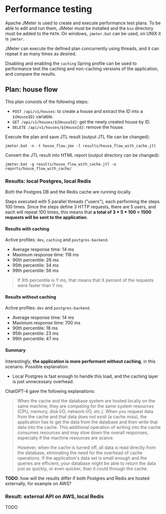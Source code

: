 # Performance testing

Apache JMeter is used to create and execute performance test plans. To be able to edit and run them, JMeter must be installed 
and the `bin` directory must be added to the `PATH`. On windows, `jmeter.bat` can be used, on UNIX it is `jmeter`.

JMeter can execute the defined plan concurrently using threads, and it can repeat it as many times as desired.

Disabling and enabling the `caching` Spring profile can be used to performance test the caching and non-caching versions 
of the application, and compare the results.

## Plan: house flow

This plan consists of the following steps:

- `POST /api/v1/houses`: to create a house and extract the ID into a `${HouseID}` variable.
- `GET /api/v1/houses/${HouseId}`: get the newly created house by ID.
- `DELETE /api/v1/houses/${HouseId}`: remove the house.

Execute the plan and save JTL result (output JTL file can be changed):

```
jmeter.bat -n -t house_flow.jmx -l results/house_flow_with_cache.jtl
```

Convert the JTL result into HTML report (output directory can be changed):

```
jmeter.bat -g results/house_flow_with_cache.jtl -o reports/house_flow_with_cache/
```

### Results: local Postgres, local Redis

Both the Postgres DB and the Redis cache are running locally.

Steps executed with 5 parallel threads ("users"), each performing the steps 100 times. Since the steps define 3 HTTP requests, 
there are 5 users, and each will repeat 100 times, this means that **a total of 3 * 5 * 100 = 1500 requests will be sent to the application**.

#### Results with caching

Active profiles: `dev`, `caching` and `postgres-backend`.

- Average response time: 14 ms
- Maximum response time: 118 ms
- 90th percentile: 28 ms
- 95th percentile: 34 ms
- 99th percentile: 56 ms

> If Xth percentile is Y ms, that means that X percent of the requests were faster than Y ms.

#### Results without caching

Active profiles: `dev` and `postgres-backend`.

- Average response time: 14 ms
- Maximum response time: 700 ms
- 90th percentile: 18 ms
- 95th percentile: 23 ms
- 99th percentile: 47 ms

#### Summary

Interestingly, **the application is more performant without caching**, in this scenario. Possible explanation:

- Local Postgres is fast enough to handle this load, and the caching layer is just unnecessary overhead.

ChatGPT-4 gave the following explanations:

> When the cache and the database system are hosted locally on the same machine, they are competing for the same system resources (CPU, memory, disk I/O, network I/O, etc.). When you request data from the cache and that data does not exist (a cache miss), the application has to get the data from the database and then write that data into the cache. This additional operation of writing into the cache consumes resources and may slow down the overall responses, especially if the machine resources are scarce.
> 
> However, when the cache is turned off, all data is read directly from the database, eliminating the need for the overhead of cache operations. If the application's data set is small enough and the queries are efficient, your database might be able to return the data just as quickly, or even quicker, than it could through the cache.

**TODO**: how will the results differ if both Postgres and Redis are hosted externally, for example on AWS?

### Result: external API on AWS, local Redis

TODO